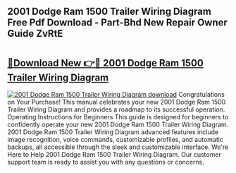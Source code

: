 ## 2001 Dodge Ram 1500 Trailer Wiring Diagram Free Pdf Download - Part-Bhd New Repair Owner Guide ZvRtE

# <h2><a href="http://dfpohq.blite.top/?on=2001+Dodge+Ram+1500+Trailer+Wiring+Diagram">🔗Download New 👉🔴 2001 Dodge Ram 1500 Trailer Wiring Diagram</a></h2>

[![2001 Dodge Ram 1500 Trailer Wiring Diagram download](https://i.imgur.com/lujVjoI.png)](http://dfpohq.blite.top/?on=2001+Dodge+Ram+1500+Trailer+Wiring+Diagram)
Congratulations on Your Purchase! This manual celebrates your new 2001 Dodge Ram 1500 Trailer Wiring Diagram and provides a roadmap to its successful operation. Operating Instructions for Beginners This guide is designed for beginners to confidently operate your new 2001 Dodge Ram 1500 Trailer Wiring Diagram. 2001 Dodge Ram 1500 Trailer Wiring Diagram advanced features include image recognition, voice commands, customizable profiles, and automatic backups, all accessible through the sleek and customizable interface. We're Here to Help 2001 Dodge Ram 1500 Trailer Wiring Diagram. Our customer support team is ready to assist you with any questions or concerns.
